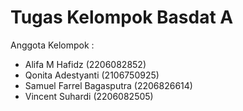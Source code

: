 # Tugas Kelompok Basdat A
Anggota Kelompok :
- Alifa M Hafidz (2206082852)
- Qonita Adestyanti (2106750925)
- Samuel Farrel Bagasputra (2206826614)
- Vincent Suhardi (2206082505)
